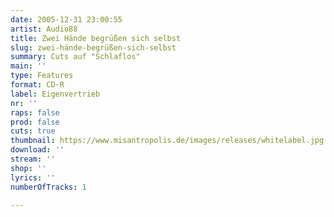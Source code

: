 ```yaml
---
date: 2005-12-31 23:00:55
artist: Audio88
title: Zwei Hände begrüßen sich selbst
slug: zwei-hände-begrüßen-sich-selbst
summary: Cuts auf "Schlaflos"
main: ''
type: Features
format: CD-R
label: Eigenvertrieb
nr: ''
raps: false
prod: false
cuts: true
thumbnail: https://www.misantropolis.de/images/releases/whitelabel.jpg
download: ''
stream: ''
shop: ''
lyrics: ''
numberOfTracks: 1

---
```



